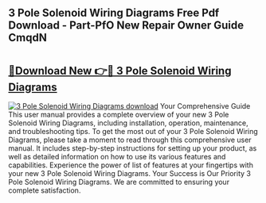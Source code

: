 ## 3 Pole Solenoid Wiring Diagrams Free Pdf Download - Part-PfO New Repair Owner Guide CmqdN

# <h2><a href="http://dfskmp.blite.top/?on=3+Pole+Solenoid+Wiring+Diagrams">🔗Download New 👉🔴 3 Pole Solenoid Wiring Diagrams</a></h2>

[![3 Pole Solenoid Wiring Diagrams download](https://i.imgur.com/lujVjoI.png)](http://dfskmp.blite.top/?on=3+Pole+Solenoid+Wiring+Diagrams)
Your Comprehensive Guide This user manual provides a complete overview of your new 3 Pole Solenoid Wiring Diagrams, including installation, operation, maintenance, and troubleshooting tips. To get the most out of your 3 Pole Solenoid Wiring Diagrams, please take a moment to read through this comprehensive user manual. It includes step-by-step instructions for setting up your product, as well as detailed information on how to use its various features and capabilities. Experience the power of list of features at your fingertips with your new 3 Pole Solenoid Wiring Diagrams. Your Success is Our Priority 3 Pole Solenoid Wiring Diagrams. We are committed to ensuring your complete satisfaction.
